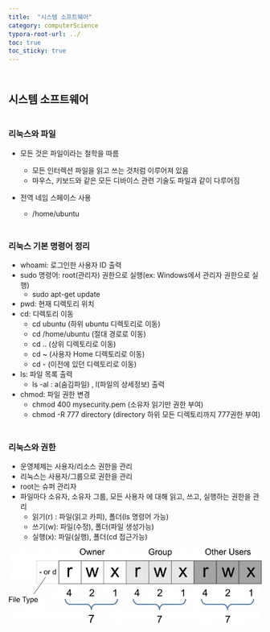 ```yaml
---
title:  "시스템 소프트웨어"
category: computerScience
typora-root-url: ../
toc: true
toc_sticky: true
---
```


## <br>시스템 소프트웨어



### <br>리눅스와 파일

- 모든 것은 파일이라는 철학을 따름
  - 모든 인터렉션 파일을 읽고 쓰는 것처럼 이루어져 있음
  - 마우스, 키보드와 같은 모든 디바이스 관련 기술도 파일과 같이 다루어짐

- 전역 네임 스페이스 사용
  - /home/ubuntu



### <br>리눅스 기본 명령어 정리

- whoami: 로그인한 사용자 ID 출력
- sudo 명령어: root(관리자) 권한으로 실행(ex: Windows에서 관리자 권한으로 실행)
  - sudo apt-get update
- pwd: 현재 디렉토리 위치
- cd: 디렉토리 이동
  - cd ubuntu (하위 ubuntu 디렉토리로 이동)
  - cd /home/ubuntu (절대 경로로 이동)
  - cd .. (상위 디렉토리로 이동)
  - cd ~ (사용자 Home 디렉토리로 이동)
  - cd - (이전에 있던 디렉토리로 이동)
- ls: 파일 목록 출력
  - ls -al : a(숨김파일) , l(파일의 상세정보) 출력
- chmod: 파일 권한 변경
  - chmod 400 mysecurity.pem (소유자 읽기만 권한 부여)
  - chmod -R 777 directory (directory 하위 모든 디렉토리까지 777권한 부여)



### <br>리눅스와 권한

- 운영체제는 사용자/리소스 권한을 관리
- 리눅스는 사용자/그룹으로 권한을 관리
- root는 슈퍼 관리자
- 파일마다 소유자, 소유자 그룹, 모든 사용자 에 대해 읽고, 쓰고, 실행하는 권한을 관리
  - 읽기(r) : 파일(읽고 카피), 폴더(ls 명령어 가능)
  - 쓰기(w): 파일(수정), 폴더(파일 생성가능)
  - 실행(x): 파일(실행), 폴더(cd 접근가능)

<img src="/../images/2023-12-18-computer03/777.webp" alt="777" style="zoom:70%;" />

